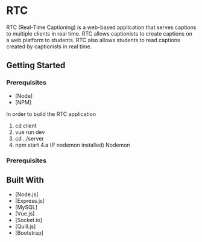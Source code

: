 # RTC

RTC (Real-Time Captioning) is a web-based application that serves captions to multiple clients in real time. RTC allows captionists to create captions on a web platform to students. RTC also allows students to read captions created by captionists in real time.

## Getting Started 

### Prerequisites
  * [Node]
  * [NPM]

In order to build the RTC application
  1. cd client
  2. vue run dev
  3. cd ../server
  4. npm start 
    4.a (If nodemon installed) Nodemon

### Prerequisites

## Built With
* [Node.js]
* [Express.js]
* [MySQL]
* [Vue.js]
* [Socket.io]
* [Quill.js]
* [Bootstrap]
